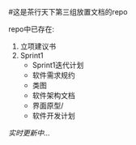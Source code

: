 #这是茶行天下第三组放置文档的repo


repo中已存在:


1. 立项建议书
2. Sprint1
	* Sprint1迭代计划
	* 软件需求规约
	* 类图
	* 软件架构文档
	* 界面原型/
	* 软件开发计划


*实时更新中...*